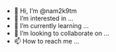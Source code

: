 - 👋 Hi, I’m @nam2k9tm
- 👀 I’m interested in ...
- 🌱 I’m currently learning ...
- 💞️ I’m looking to collaborate on ...
- 📫 How to reach me ...

<!---
nam2k9tm/nam2k9tm is a ✨ special ✨ repository because its `README.md` (this file) appears on your GitHub profile.
You can click the Preview link to take a look at your changes.
--->
